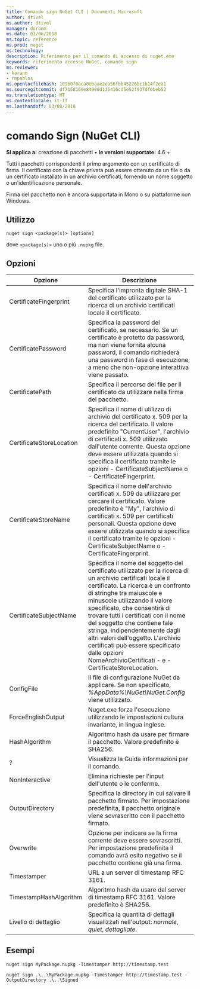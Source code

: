 ```yaml
---
title: Comando sign NuGet CLI | Documenti Microsoft
author: dtivel
ms.author: dtivel
manager: doronm
ms.date: 03/06/2018
ms.topic: reference
ms.prod: nuget
ms.technology: 
description: Riferimento per il comando di accesso di nuget.exe
keywords: riferimento accesso NuGet, comando sign
ms.reviewer:
- karann
- rmpablos
ms.openlocfilehash: 109b0f6aca0ebaae2ea56fbb45226bc1b14f2ea1
ms.sourcegitcommit: df7158169e84900d135416cd5e52f937df0beb52
ms.translationtype: MT
ms.contentlocale: it-IT
ms.lasthandoff: 03/08/2018
---
```

# <a name="sign-command-nuget-cli"></a>comando Sign (NuGet CLI)

**Si applica a:** creazione di pacchetti &bullet; **le versioni supportate:** 4.6 +

Tutti i pacchetti corrispondenti il primo argomento con un certificato di firma. Il certificato con la chiave privata può essere ottenuto da un file o da un certificato installato in un archivio certificati, fornendo un nome soggetto o un'identificazione personale.

Firma del pacchetto non è ancora supportata in Mono o su piattaforme non Windows.

## <a name="usage"></a>Utilizzo

```cli
nuget sign <package(s)> [options]
```

dove `<package(s)>` uno o più `.nupkg` file.

## <a name="options"></a>Opzioni

| Opzione | Descrizione |
| --- | --- |
| CertificateFingerprint | Specifica l'impronta digitale SHA-1 del certificato utilizzato per la ricerca di un archivio certificati locale il certificato. |
| CertificatePassword | Specifica la password del certificato, se necessario. Se un certificato è protetto da password, ma non viene fornita alcuna password, il comando richiederà una password in fase di esecuzione, a meno che non-opzione interattiva viene passato. |
| CertificatePath | Specifica il percorso del file per il certificato da utilizzare nella firma del pacchetto. |
| CertificateStoreLocation | Specifica il nome di utilizzo di archivio del certificato x. 509 per la ricerca del certificato. Il valore predefinito "CurrentUser", l'archivio di certificati x. 509 utilizzato dall'utente corrente. Questa opzione deve essere utilizzata quando si specifica il certificato tramite le opzioni - CertificateSubjectName o - CertificateFingerprint. |
| CertificateStoreName | Specifica il nome dell'archivio certificati x. 509 da utilizzare per cercare il certificato. Valore predefinito è "My", l'archivio di certificati x. 509 per certificati personali. Questa opzione deve essere utilizzata quando si specifica il certificato tramite le opzioni - CertificateSubjectName o - CertificateFingerprint. |
| CertificateSubjectName | Specifica il nome del soggetto del certificato utilizzato per la ricerca di un archivio certificati locale il certificato.  La ricerca è un confronto di stringhe tra maiuscole e minuscole utilizzando il valore specificato, che consentirà di trovare tutti i certificati con il nome del soggetto che contiene tale stringa, indipendentemente dagli altri valori dell'oggetto.  L'archivio certificati può essere specificato dalle opzioni NomeArchivioCertificati - e - CertificateStoreLocation. |
| ConfigFile | Il file di configurazione NuGet da applicare. Se non specificato, *%AppData%\NuGet\NuGet.Config* viene utilizzato. |
| ForceEnglishOutput | Nuget.exe forza l'esecuzione utilizzando le impostazioni cultura invariante, in lingua inglese. |
| HashAlgorithm | Algoritmo hash da usare per firmare il pacchetto. Valore predefinito è SHA256. |
| ? | Visualizza la Guida informazioni per il comando. |
| NonInteractive | Elimina richieste per l'input dell'utente o le conferme. |
| OutputDirectory | Specifica la directory in cui salvare il pacchetto firmato. Per impostazione predefinita, il pacchetto originale viene sovrascritto con il pacchetto firmato. |
| Overwrite | Opzione per indicare se la firma corrente deve essere sovrascritti. Per impostazione predefinita il comando avrà esito negativo se il pacchetto contiene già una firma. |
| Timestamper | URL a un server di timestamp RFC 3161. |
| TimestampHashAlgorithm | Algoritmo hash da usare dal server di timestamp RFC 3161. Valore predefinito è SHA256. |
| Livello di dettaglio | Specifica la quantità di dettagli visualizzati nell'output: *normale*, *quiet*, *dettagliate*. |

## <a name="examples"></a>Esempi

```cli
nuget sign MyPackage.nupkg -Timestamper http://timestamp.test

nuget sign .\..\MyPackage.nupkg -Timestamper http://timestamp.test -OutputDirectory .\..\Signed
```
